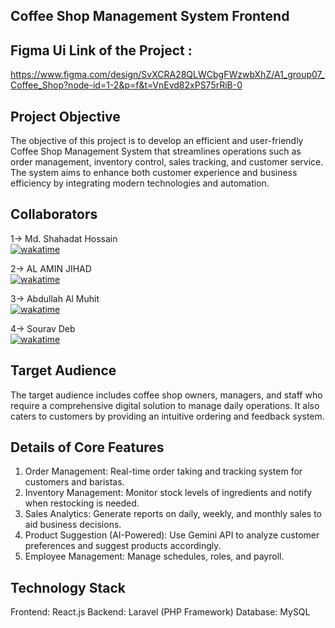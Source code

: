 ## Coffee Shop Management System Frontend

## Figma Ui Link of the Project : 
https://www.figma.com/design/SvXCRA28QLWCbgFWzwbXhZ/A1_group07_Coffee_Shop?node-id=1-2&p=f&t=VnEvd82xPS75rRiB-0

## Project Objective
The objective of this project is to develop an efficient and user-friendly Coffee Shop Management System that streamlines operations such as order management, inventory control, sales tracking, and customer service. The system aims to enhance both customer experience and business efficiency by integrating modern technologies and automation.
## Collaborators

1-> Md. Shahadat Hossain </br>
[![wakatime](https://wakatime.com/badge/user/3e03447a-8791-4526-b6ff-5bcb2cdcbb30/project/eb5a27b1-35c5-4cf9-bf3f-2a936bd9628e.svg)](https://wakatime.com/badge/user/3e03447a-8791-4526-b6ff-5bcb2cdcbb30/project/eb5a27b1-35c5-4cf9-bf3f-2a936bd9628e)</br>

2-> AL AMIN JIHAD  </br>
[![wakatime](https://wakatime.com/badge/user/3da02b1c-7095-45c3-94fd-04673f582943/project/8b02b7d0-6130-4336-8031-e5e6d1e77aa0.svg)](https://wakatime.com/badge/user/3da02b1c-7095-45c3-94fd-04673f582943/project/8b02b7d0-6130-4336-8031-e5e6d1e77aa0)

3-> Abdullah Al Muhit </br>
[![wakatime](https://wakatime.com/badge/user/aaefaa84-9d83-42ba-9869-9891679ad01d/project/9c5a365d-48c0-419f-8bb4-8ceeab8c59bb.svg)](https://wakatime.com/badge/user/aaefaa84-9d83-42ba-9869-9891679ad01d/project/9c5a365d-48c0-419f-8bb4-8ceeab8c59bb)

4-> Sourav Deb </br>
[![wakatime](https://wakatime.com/badge/user/037d3863-0437-4965-9b1f-18c891f54dbc/project/200ae591-9912-426c-8bb0-7631af33579b.svg)](https://wakatime.com/badge/user/037d3863-0437-4965-9b1f-18c891f54dbc/project/200ae591-9912-426c-8bb0-7631af33579b)

## Target Audience
The target audience includes coffee shop owners, managers, and staff who require a comprehensive digital solution to manage daily operations. It also caters to customers by providing an intuitive ordering and feedback system.
## Details of Core Features
1. Order Management: Real-time order taking and tracking system for customers and baristas.
2. Inventory Management: Monitor stock levels of ingredients and notify when restocking is needed.
3. Sales Analytics: Generate reports on daily, weekly, and monthly sales to aid business decisions.
4. Product Suggestion (AI-Powered): Use Gemini API to analyze customer preferences and suggest products accordingly.
5. Employee Management: Manage schedules, roles, and payroll.
## Technology Stack
Frontend: React.js
Backend: Laravel (PHP Framework)
Database: MySQL
